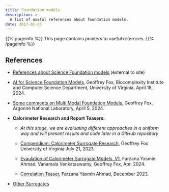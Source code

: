 ```yaml
---
title: Foundation models
description: >
  A list of useful references about foundation models.
date: 2017-01-05
---
```


{{% pageinfo %}}
This page contains pointers to useful refernces.
{{% /pageinfo %}}

## References

* [References about Science Foundation models](https://docs.google.com/document/d/1Wqw6MiAT0jJCOYes_cUiH5cxLPt05A0PZiH7NvAwRFI/edit?usp=sharing) (external to site)

* [AI for Science Foundation Models](https://docs.google.com/presentation/d/1Vb0-ZiWYTkmXb7-vCoXVhkWVWYDlgpPhr8Uf9VTE-S0/edit#slide=id.gaa79a2328f_0_577),
Geoffrey Fox, Biocomplexity Institute and Computer Science Department, University of Virginia, April 18, 2024.

* [Some comments on Multi Modal Foundation
  Models](https://docs.google.com/presentation/d/19ws2ijjIvNBE4eFqiuq6sBUzALwZAcIDMmXfHlq7jGw/edit?usp=sharing), Geoffrey Fox, Argonne National Laboratory, April 5, 2024.
 
* **Calorimeter Research and Report Teasers:**

  * *At this stage, we are evaluating different approaches in a uniform way and will present results and code later in a GitHub repository*

  * [Compendium: Calorimeter Surrogate Research](https://docs.google.com/document/d/19g0Avj9SYbVH7qSxoVUnnFKeGMuBdD9JCHVmBQB466M), Geoffrey Fox
  University of Virginia July 21, 2023.

  * [Evaulation of Calorimeter Surrogate Models,
  V1](https://github.com/sciencefmhub/sciencefmhub.github.io/raw/main/pubs/Evaluating_Calorimeter_Surrogate_Models_V1.pdf),
  Farzana Yasmin Ahmad, Vanamala Venkataswamy, Geoffrey Fox, Apr. 2024.
  
  * [Correlation
    Teaser](https://github.com/sciencefmhub/sciencefmhub.github.io/raw/main/pubs/CalorimeterCorrelations.pdf),
    Farzana Yasmin Ahmad, December 2023.
	
* [Other Surrogates](https://sbi-fair.github.io/docs/surrogates/)

	

  
